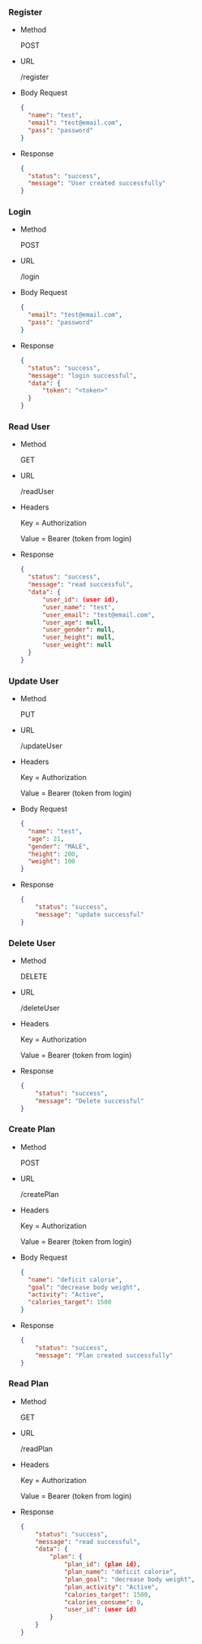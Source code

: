 ### Register
- Method

  POST

- URL

  /register

- Body Request
  ```json
  {
    "name": "test",
    "email": "test@email.com",
    "pass": "password"
  }
  ```

- Response
  ```json
  {
    "status": "success",
    "message": "User created successfully"
  }
  ```

### Login
- Method

  POST

- URL

  /login

- Body Request
  ```json
  {
    "email": "test@email.com",
    "pass": "password"
  }
  ```

- Response
  ```json
  {
    "status": "success",
    "message": "login successful",
    "data": {
        "token": "<token>"
    }
  }
  ```

### Read User
- Method

  GET

- URL

  /readUser

- Headers

  Key = Authorization
  
  Value = Bearer (token from login)

- Response
  ```json
  {
    "status": "success",
    "message": "read successful",
    "data": {
        "user_id": (user id),
        "user_name": "test",
        "user_email": "test@email.com",
        "user_age": null,
        "user_gender": null,
        "user_height": null,
        "user_weight": null
    }
  }
  ```

### Update User
- Method

  PUT

- URL

  /updateUser

- Headers

  Key = Authorization
  
  Value = Bearer (token from login)

- Body Request
  ```json
  {
    "name": "test",
    "age": 21,
    "gender": "MALE",
    "height": 200,
    "weight": 100
  }
  ```

- Response
  ```json
  {
      "status": "success",
      "message": "update successful"
  }
  ```

### Delete User
- Method

  DELETE

- URL

  /deleteUser

- Headers

  Key = Authorization
  
  Value = Bearer (token from login)

- Response
  ```json
  {
      "status": "success",
      "message": "Delete successful"
  }
  ```

### Create Plan
- Method

  POST

- URL

  /createPlan

- Headers

  Key = Authorization
  
  Value = Bearer (token from login)

- Body Request
  ```json
  {
    "name": "deficit calorie",
    "goal": "decrease body weight",
    "activity": "Active",
    "calories_target": 1500
  }
  ```

- Response
  ```json
  {
      "status": "success",
      "message": "Plan created successfully"
  }
  ```

### Read Plan
- Method

  GET

- URL

  /readPlan

- Headers

  Key = Authorization
  
  Value = Bearer (token from login)

- Response
  ```json
  {
      "status": "success",
      "message": "read successful",
      "data": {
          "plan": {
              "plan_id": (plan id),
              "plan_name": "deficit calorie",
              "plan_goal": "decrease body weight",
              "plan_activity": "Active",
              "calories_target": 1500,
              "calories_consume": 0,
              "user_id": (user id)
          }
      }
  }
  ```
